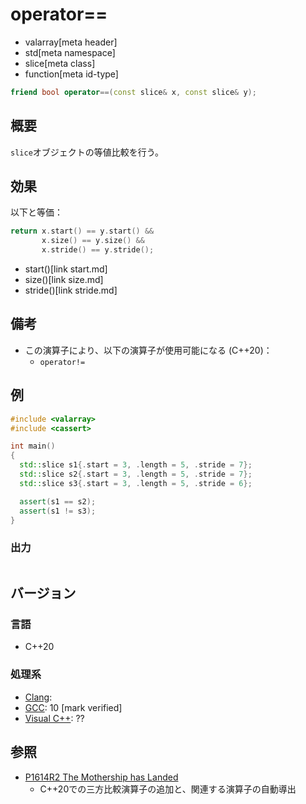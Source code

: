 # operator==
* valarray[meta header]
* std[meta namespace]
* slice[meta class]
* function[meta id-type]

```cpp
friend bool operator==(const slice& x, const slice& y);
```

## 概要
`slice`オブジェクトの等値比較を行う。


## 効果
以下と等価：

```cpp
return x.start() == y.start() &&
       x.size() == y.size() &&
       x.stride() == y.stride();
```
* start()[link start.md]
* size()[link size.md]
* stride()[link stride.md]


## 備考
- この演算子により、以下の演算子が使用可能になる (C++20)：
    - `operator!=`


## 例
```cpp example
#include <valarray>
#include <cassert>

int main()
{
  std::slice s1{.start = 3, .length = 5, .stride = 7};
  std::slice s2{.start = 3, .length = 5, .stride = 7};
  std::slice s3{.start = 3, .length = 5, .stride = 6};

  assert(s1 == s2);
  assert(s1 != s3);
}
```

### 出力
```
```

## バージョン
### 言語
- C++20

### 処理系
- [Clang](/implementation.md#clang):
- [GCC](/implementation.md#gcc): 10 [mark verified]
- [Visual C++](/implementation.md#visual_cpp): ??


## 参照
- [P1614R2 The Mothership has Landed](https://www.open-std.org/jtc1/sc22/wg21/docs/papers/2019/p1614r2.html)
    - C++20での三方比較演算子の追加と、関連する演算子の自動導出
